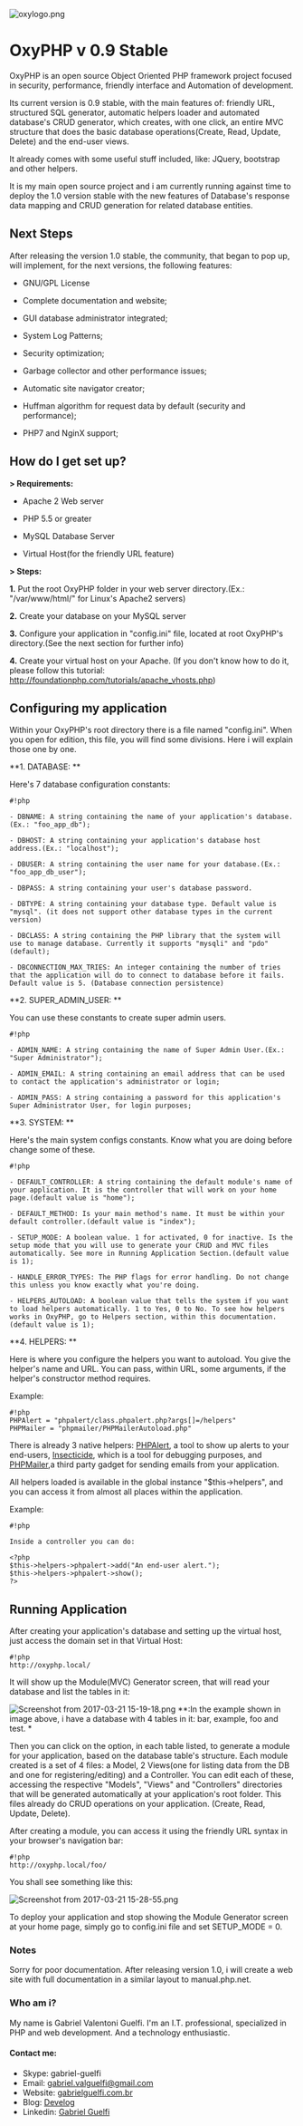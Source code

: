![oxylogo.png](https://bitbucket.org/repo/p6xdM7/images/2318018827-oxylogo.png)

# OxyPHP v 0.9 Stable #

OxyPHP is an open source Object Oriented PHP framework project focused in security, performance, friendly interface and Automation of development.

Its current version is 0.9 stable, with the main features of: friendly URL, structured SQL generator, automatic helpers loader and automated database's CRUD generator, which creates, with one click, an entire MVC structure that does the basic database operations(Create, Read, Update, Delete) and the end-user views.

It already comes with some useful stuff included, like: JQuery, bootstrap and other helpers.

It is my main open source project and i am currently running against time to deploy the 1.0 version stable with the new features of Database's response data mapping and CRUD generation for related database entities.



## Next Steps ##


After releasing the version 1.0 stable, the community, that began to pop up, will implement, for the next versions, the following features:

- GNU/GPL License

- Complete documentation and website;

- GUI database administrator integrated;

- System Log Patterns;

- Security optimization;

- Garbage collector and other performance issues;

- Automatic site navigator creator;

- Huffman algorithm for request data by default (security and performance);

- PHP7 and NginX support;



## How do I get set up? ##


**> Requirements:**

- Apache 2 Web server

- PHP 5.5 or greater

- MySQL Database Server

- Virtual Host(for the friendly URL feature)


**> Steps:**

**1.** Put the root OxyPHP folder in your web server directory.(Ex.: "/var/www/html/" for Linux's Apache2 servers)

**2.** Create your database on your MySQL server

**3.** Configure your application in "config.ini" file, located at root OxyPHP's directory.(See the next section for further info)

**4.** Create your virtual host on your Apache. (If you don't know how to do it, please follow this tutorial: http://foundationphp.com/tutorials/apache_vhosts.php)



## Configuring my application ##

Within your OxyPHP's root directory there is a file named "config.ini". When you open for edition, this file, you will find some divisions. Here i will explain those one by one.

**1. DATABASE: ** 

Here's 7 database configuration constants:
```
#!php

- DBNAME: A string containing the name of your application's database.(Ex.: "foo_app_db");

- DBHOST: A string containing your application's database host address.(Ex.: "localhost");

- DBUSER: A string containing the user name for your database.(Ex.: "foo_app_db_user");

- DBPASS: A string containing your user's database password.

- DBTYPE: A string containing your database type. Default value is "mysql". (it does not support other database types in the current version)

- DBCLASS: A string containing the PHP library that the system will use to manage database. Currently it supports "mysqli" and "pdo"(default);

- DBCONNECTION_MAX_TRIES: An integer containing the number of tries that the application will do to connect to database before it fails. Default value is 5. (Database connection persistence)

```

**2. SUPER_ADMIN_USER: **

You can use these constants to create super admin users.

```
#!php

- ADMIN_NAME: A string containing the name of Super Admin User.(Ex.: "Super Administrator");

- ADMIN_EMAIL: A string containing an email address that can be used to contact the application's administrator or login;

- ADMIN_PASS: A string containing a password for this application's Super Administrator User, for login purposes;

```

**3. SYSTEM: **

Here's the main system configs constants. Know what you are doing before change some of these.

```
#!php

- DEFAULT_CONTROLLER: A string containing the default module's name of your application. It is the controller that will work on your home page.(default value is "home");

- DEFAULT_METHOD: Is your main method's name. It must be within your default controller.(default value is "index");

- SETUP_MODE: A boolean value. 1 for activated, 0 for inactive. Is the setup mode that you will use to generate your CRUD and MVC files automatically. See more in Running Application Section.(default value is 1);

- HANDLE_ERROR_TYPES: The PHP flags for error handling. Do not change this unless you know exactly what you're doing.

- HELPERS_AUTOLOAD: A boolean value that tells the system if you want to load helpers automatically. 1 to Yes, 0 to No. To see how helpers works in OxyPHP, go to Helpers section, within this documentation.(default value is 1);

```

**4. HELPERS: **

Here is where you configure the helpers you want to autoload. You give the helper's name and URL. You can pass, within URL, some arguments, if the helper's constructor method requires.

Example:
```
#!php
PHPAlert = "phpalert/class.phpalert.php?args[]=/helpers"
PHPMailer = "phpmailer/PHPMailerAutoload.php"
```
There is already 3 native helpers: [PHPAlert](https://bitbucket.org/gabriel-guelfi/php-alert), a tool to show up alerts to your end-users, [Insecticide](https://bitbucket.org/gabriel-guelfi/insecticide), which is a tool for debugging purposes, and [PHPMailer](https://github.com/PHPMailer/PHPMailer),a third party gadget for sending emails from your application.

All helpers loaded is available in the global instance "$this->helpers", and you can access it from almost all places within the application.

Example:
```
#!php

Inside a controller you can do:

<?php
$this->helpers->phpalert->add("An end-user alert.");
$this->helpers->phpalert->show();
?>
```



## Running Application ##

After creating your application's database and setting up the virtual host, just access the domain set in that Virtual Host:

```
#!php
http://oxyphp.local/
```

It will show up the Module(MVC) Generator screen, that will read your database and list the tables in it:

![Screenshot from 2017-03-21 15-19-18.png](https://bitbucket.org/repo/p6xdM7/images/3280251291-Screenshot%20from%202017-03-21%2015-19-18.png)
**:In the example shown in image above, i have a database with 4 tables in it: bar, example, foo and test.
*


Then you can click on the option, in each table listed, to generate a module for your application, based on the database table's structure. Each module created is a set of 4 files: a Model, 2 Views(one for listing data from the DB and one for registering/editing) and a Controller. You can edit each of these, accessing the respective "Models", "Views" and "Controllers" directories that will be generated automatically at your application's root folder. This files already do CRUD operations on your application. (Create, Read, Update, Delete).

After creating a module, you can access it using the friendly URL syntax in your browser's navigation bar:

```
#!php
http://oxyphp.local/foo/
```

You shall see something like this:

![Screenshot from 2017-03-21 15-28-55.png](https://bitbucket.org/repo/p6xdM7/images/1366632440-Screenshot%20from%202017-03-21%2015-28-55.png)

To deploy your application and stop showing the Module Generator screen at your home page, simply go to config.ini file and set SETUP_MODE = 0.



### Notes ###
Sorry for poor documentation. After releasing version 1.0, i will create a web site with full documentation in a similar layout to manual.php.net.



### Who am i? ###

My name is Gabriel Valentoni Guelfi. I'm an I.T. professional, specialized in PHP and web development. And a technology enthusiastic.

#### Contact me: ####
* Skype: gabriel-guelfi
* Email: gabriel.valguelfi@gmail.com
* Website: [gabrielguelfi.com.br](http://gabrielguelfi.com.br)
* Blog: [Develog](http://blog.gabrielguelfi.com.br)
* Linkedin: [Gabriel Guelfi](https://br.linkedin.com/in/gabriel-valentoni-guelfi-30ba8b4b)
